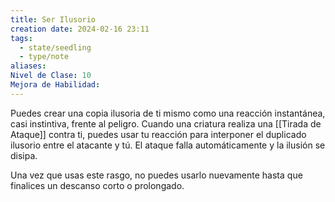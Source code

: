 ```yaml
---
title: Ser Ilusorio
creation date: 2024-02-16 23:11
tags:
  - state/seedling
  - type/note
aliases: 
Nivel de Clase: 10
Mejora de Habilidad:
---
```

Puedes crear una copia ilusoria de ti mismo como una reacción instantánea, casi instintiva, frente al peligro. Cuando una criatura realiza una [[Tirada de Ataque]] contra ti, puedes usar tu reacción para
interponer el duplicado ilusorio entre el atacante y tú. El ataque falla automáticamente y la ilusión se disipa.

Una vez que usas este rasgo, no puedes usarlo nuevamente hasta que finalices un descanso corto o prolongado.

